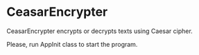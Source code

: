 # CeasarEncrypter

CeasarEncrypter encrypts or decrypts texts using Caesar cipher. 

Please, run AppInit class to start the program.
